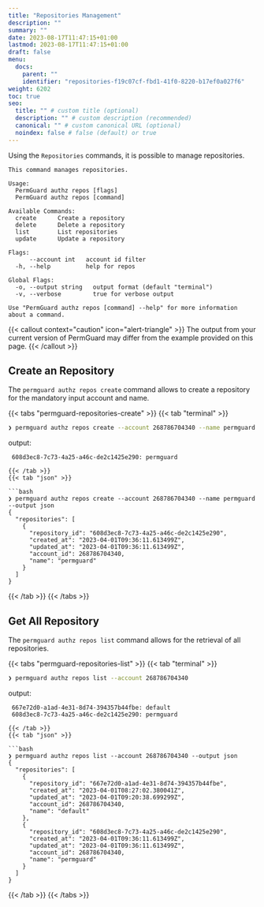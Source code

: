 ```yaml
---
title: "Repositories Management"
description: ""
summary: ""
date: 2023-08-17T11:47:15+01:00
lastmod: 2023-08-17T11:47:15+01:00
draft: false
menu:
  docs:
    parent: ""
    identifier: "repositories-f19c07cf-fbd1-41f0-8220-b17ef0a027f6"
weight: 6202
toc: true
seo:
  title: "" # custom title (optional)
  description: "" # custom description (recommended)
  canonical: "" # custom canonical URL (optional)
  noindex: false # false (default) or true
---
```

Using the `Repositories` commands, it is possible to manage repositories.

```text
This command manages repositories.

Usage:
  PermGuard authz repos [flags]
  PermGuard authz repos [command]

Available Commands:
  create      Create a repository
  delete      Delete a repository
  list        List repositories
  update      Update a repository

Flags:
      --account int   account id filter
  -h, --help          help for repos

Global Flags:
  -o, --output string   output format (default "terminal")
  -v, --verbose         true for verbose output

Use "PermGuard authz repos [command] --help" for more information about a command.
```

{{< callout context="caution" icon="alert-triangle" >}}
The output from your current version of PermGuard may differ from the example provided on this page.
{{< /callout >}}

## Create an Repository

The `permguard authz repos create` command allows to create a repository for the mandatory input account and name.

{{< tabs "permguard-repositories-create" >}}
{{< tab "terminal" >}}

```bash
❯ permguard authz repos create --account 268786704340 --name permguard
```
output:
```
 608d3ec8-7c73-4a25-a46c-de2c1425e290: permguard

{{< /tab >}}
{{< tab "json" >}}

```bash
❯ permguard authz repos create --account 268786704340 --name permguard --output json
{
  "repositories": [
    {
      "repository_id": "608d3ec8-7c73-4a25-a46c-de2c1425e290",
      "created_at": "2023-04-01T09:36:11.613499Z",
      "updated_at": "2023-04-01T09:36:11.613499Z",
      "account_id": 268786704340,
      "name": "permguard"
    }
  ]
}
```

{{< /tab >}}
{{< /tabs >}}

## Get All Repository

The `permguard authz repos list` command allows for the retrieval of all repositories.

{{< tabs "permguard-repositories-list" >}}
{{< tab "terminal" >}}

```bash
❯ permguard authz repos list --account 268786704340
```
output:
```
 667e72d0-a1ad-4e31-8d74-394357b44fbe: default
 608d3ec8-7c73-4a25-a46c-de2c1425e290: permguard

{{< /tab >}}
{{< tab "json" >}}

```bash
❯ permguard authz repos list --account 268786704340 --output json
{
  "repositories": [
    {
      "repository_id": "667e72d0-a1ad-4e31-8d74-394357b44fbe",
      "created_at": "2023-04-01T08:27:02.380041Z",
      "updated_at": "2023-04-01T09:20:38.699299Z",
      "account_id": 268786704340,
      "name": "default"
    },
    {
      "repository_id": "608d3ec8-7c73-4a25-a46c-de2c1425e290",
      "created_at": "2023-04-01T09:36:11.613499Z",
      "updated_at": "2023-04-01T09:36:11.613499Z",
      "account_id": 268786704340,
      "name": "permguard"
    }
  ]
}
```

{{< /tab >}}
{{< /tabs >}}
